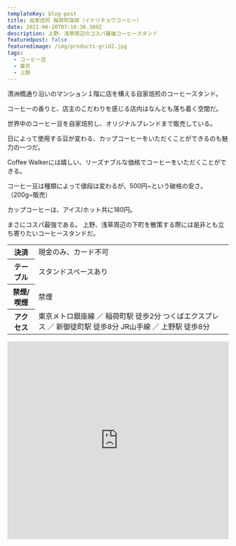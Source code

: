 ```yaml
---
templateKey: blog-post
title: 自家焙煎 稲荷町珈琲（イナリチョウコーヒー）　
date: 2021-06-20T07:16:36.389Z
description: 上野、浅草周辺のコスパ最強コーヒースタンド
featuredpost: false
featuredimage: /img/products-grid2.jpg
tags:
  - コーヒー豆
  - 東京
  - 上野
---
```

清洲橋通り沿いのマンション１階に店を構える自家焙煎のコーヒースタンド。


コーヒーの香りと、店主のこだわりを感じる店内はなんとも落ち着く空間だ。


世界中のコーヒー豆を自家焙煎し、オリジナルブレンドまで販売している。


日によって使用する豆が変わる、カップコーヒーをいただくことができるのも魅力の一つだ。


Coffee Walkerには嬉しい、リーズナブルな価格でコーヒーをいただくことができる。


コーヒー豆は種類によって値段は変わるが、500円\~という破格の安さ。（200g\~販売）


カップコーヒーは、アイス/ホット共に180円。


まさにコスパ最強である。
上野、浅草周辺の下町を散策する際には是非とも立ち寄りたいコーヒースタンドだ。

<table>
 <tr>
  <th>決済</th>
   <td>現金のみ、カード不可</td>
 </tr>
 <tr>
  <th>テーブル</th>
   <td>スタンドスペースあり</td>
 </tr>
 <tr>
  <th>禁煙/喫煙</th>
   <td>禁煙</td>
 </tr>
 <tr>
  <th>アクセス</th>
  <td>東京メトロ銀座線 ／ 稲荷町駅 徒歩2分
  つくばエクスプレス ／ 新御徒町駅 徒歩8分
  JR山手線 ／ 上野駅 徒歩8分</td>
 </tr>
</table>
<iframe src="https://www.google.com/maps/embed?pb=!1m14!1m8!1m3!1d12958.302860801725!2d139.7828856!3d35.7120572!3m2!1i1024!2i768!4f13.1!3m3!1m2!1s0x0%3A0x536a146dbfe01d1b!2z6Ieq5a6254SZ54WOIOeou-iNt-eUuuePiOeQsg!5e0!3m2!1sja!2sjp!4v1595865209671!5m2!1sja!2sjp" width="100%" height="450" frameborder="0" style="border:0;" allowfullscreen="" aria-hidden="false" tabindex="0"></iframe>